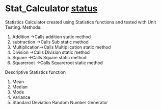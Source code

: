 # Stat_Calculator [status](https://www.travis-ci.com/kpnjit/Stat_Calculator.svg?branch=master)

Statistics Calculator created using Statistics functions and tested with Unit Testing.
Methods:
1) Addition ->Calls addition static method
2) subtraction  ->Calls Sub static method
3) Multiplication->Calls Multiplication static method
4) Division ->Calls Division static method
5) Square ->Calls Square static method
6) Squareroot ->Calls Squareroot static method


Descriptive Statistics function
1) Mean
2) Median
3) Mode
4) Variance
5) Standard Deviation
   Random Number Generator
